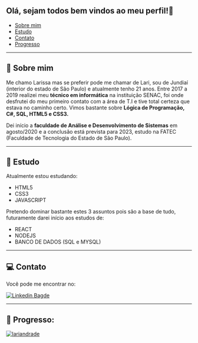 ## Olá, sejam todos bem vindos ao meu perfil!:slightly_smiling_face:

- [Sobre mim](#-sobre-mim)
- [Estudo](#-estudo)
- [Contato](#-contato)
- [Progresso](#-progresso)

---
## 📌 Sobre mim

Me chamo Larissa mas se preferir pode me chamar de Lari, sou de Jundiaí (interior do estado de São Paulo) e atualmente tenho 21 anos.
Entre 2017 a 2019 realizei meu **técnico em informática** na instituição SENAC, foi onde desfrutei do meu primeiro contato com a área de T.I e tive total certeza que estava no caminho certo. Vimos bastante sobre **Lógica de Programação, C#, SQL, HTML5 e CSS3.**

Dei início a **faculdade de Análise e Desenvolvimento de Sistemas** em agosto/2020 e a conclusão está prevista para 2023, estudo na FATEC (Faculdade de Tecnologia do Estado de São Paulo).

---
## 📝 Estudo
Atualmente estou estudando:

- HTML5
- CSS3
- JAVASCRIPT

Pretendo dominar bastante estes 3 assuntos pois são a base de tudo, futuramente darei início aos estudos de:

- REACT
- NODEJS
- BANCO DE DADOS (SQL e MYSQL)

---
## 💻 Contato

Você pode me encontrar no:

[![Linkedin Bagde](https://img.shields.io/badge/LinkedIn-0077B5?style=for-the-badge&logo=linkedin&logoColor=white)](https://br.linkedin.com/in/larissa-sandrade)

---
## 🚀 Progresso:

[![lariandrade](https://github-readme-stats.vercel.app/api?username=lariandrade&show_icons=true&theme=default)](https://github.com/lariandrade/)
